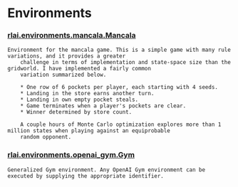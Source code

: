 # Environments
### [rlai.environments.mancala.Mancala](../src/rlai/environments/mancala.py)
```
Environment for the mancala game. This is a simple game with many rule variations, and it provides a greater
    challenge in terms of implementation and state-space size than the gridworld. I have implemented a fairly common
    variation summarized below.

    * One row of 6 pockets per player, each starting with 4 seeds.
    * Landing in the store earns another turn.
    * Landing in own empty pocket steals.
    * Game terminates when a player's pockets are clear.
    * Winner determined by store count.

    A couple hours of Monte Carlo optimization explores more than 1 million states when playing against an equiprobable
    random opponent.
```
### [rlai.environments.openai_gym.Gym](../src/rlai/environments/openai_gym.py)
```
Generalized Gym environment. Any OpenAI Gym environment can be executed by supplying the appropriate identifier.
```
